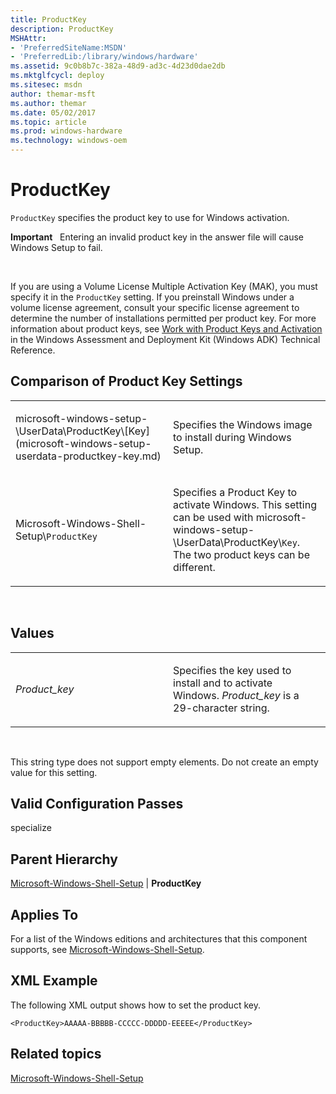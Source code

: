 ```yaml
---
title: ProductKey
description: ProductKey
MSHAttr:
- 'PreferredSiteName:MSDN'
- 'PreferredLib:/library/windows/hardware'
ms.assetid: 9c0b8b7c-382a-48d9-ad3c-4d23d0dae2db
ms.mktglfcycl: deploy
ms.sitesec: msdn
author: themar-msft
ms.author: themar
ms.date: 05/02/2017
ms.topic: article
ms.prod: windows-hardware
ms.technology: windows-oem
---
```


# ProductKey


`ProductKey` specifies the product key to use for Windows activation.

**Important**  
Entering an invalid product key in the answer file will cause Windows Setup to fail.

 

If you are using a Volume License Multiple Activation Key (MAK), you must specify it in the `ProductKey` setting. If you preinstall Windows under a volume license agreement, consult your specific license agreement to determine the number of installations permitted per product key. For more information about product keys, see [Work with Product Keys and Activation](http://go.microsoft.com/fwlink/?LinkId=206615) in the Windows Assessment and Deployment Kit (Windows ADK) Technical Reference.

## Comparison of Product Key Settings


<table>
<colgroup>
<col width="50%" />
<col width="50%" />
</colgroup>
<tbody>
<tr class="odd">
<td><p>microsoft-windows-setup-\UserData\ProductKey\[Key](microsoft-windows-setup-userdata-productkey-key.md)</p></td>
<td><p>Specifies the Windows image to install during Windows Setup.</p></td>
</tr>
<tr class="even">
<td><p>Microsoft-Windows-Shell-Setup\<code>ProductKey</code></p></td>
<td><p>Specifies a Product Key to activate Windows. This setting can be used with microsoft-windows-setup-\UserData\ProductKey\<code>Key</code>. The two product keys can be different.</p></td>
</tr>
</tbody>
</table>

 

## Values


<table>
<colgroup>
<col width="50%" />
<col width="50%" />
</colgroup>
<tbody>
<tr class="odd">
<td><p><em>Product_key</em></p></td>
<td><p>Specifies the key used to install and to activate Windows. <em>Product_key</em> is a 29-character string.</p></td>
</tr>
</tbody>
</table>

 

This string type does not support empty elements. Do not create an empty value for this setting.

## Valid Configuration Passes


specialize

## Parent Hierarchy


[Microsoft-Windows-Shell-Setup](microsoft-windows-shell-setup.md) | **ProductKey**

## Applies To


For a list of the Windows editions and architectures that this component supports, see [Microsoft-Windows-Shell-Setup](microsoft-windows-shell-setup.md).

## XML Example


The following XML output shows how to set the product key.

```
<ProductKey>AAAAA-BBBBB-CCCCC-DDDDD-EEEEE</ProductKey>
```

## Related topics


[Microsoft-Windows-Shell-Setup](microsoft-windows-shell-setup.md)

 

 







